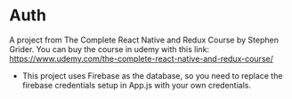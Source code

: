 # Auth
A project from The Complete React Native and Redux Course by Stephen Grider.
You can buy the course in udemy with this link: https://www.udemy.com/the-complete-react-native-and-redux-course/

* This project uses Firebase as the database, so you need to replace the firebase credentials setup in App.js with your own credentials.
